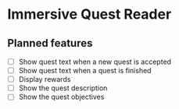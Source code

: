 # Immersive Quest Reader

## Planned features

- [ ] Show quest text when a new quest is accepted
- [ ] Show quest text when a quest is finished
- [ ] Display rewards
- [ ] Show the quest description
- [ ] Show the quest objectives
